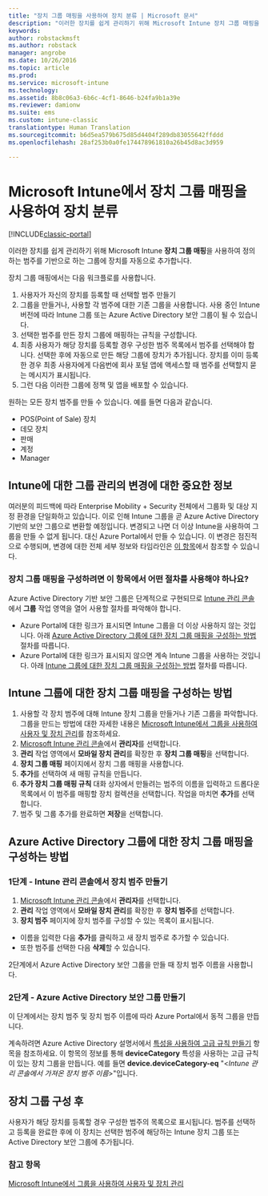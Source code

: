 ```yaml
---
title: "장치 그룹 매핑을 사용하여 장치 분류 | Microsoft 문서"
description: "이러한 장치를 쉽게 관리하기 위해 Microsoft Intune 장치 그룹 매핑을 사용하여 장치를 정의하는 범주에 그룹화할 수 있습니다."
keywords: 
author: robstackmsft
ms.author: robstack
manager: angrobe
ms.date: 10/26/2016
ms.topic: article
ms.prod: 
ms.service: microsoft-intune
ms.technology: 
ms.assetid: 8b8c06a3-6b6c-4cf1-8646-b24fa9b1a39e
ms.reviewer: damionw
ms.suite: ems
ms.custom: intune-classic
translationtype: Human Translation
ms.sourcegitcommit: b6d5ea579b675d85d4404f289db83055642ffddd
ms.openlocfilehash: 28af253b0a0fe174478961810a26b45d8ac3d959

---
```


# <a name="categorize-devices-with-device-group-mapping-in-microsoft-intune"></a>Microsoft Intune에서 장치 그룹 매핑을 사용하여 장치 분류

[!INCLUDE[classic-portal](../includes/classic-portal.md)]

이러한 장치를 쉽게 관리하기 위해 Microsoft Intune **장치 그룹 매핑**을 사용하여 정의하는 범주를 기반으로 하는 그룹에 장치를 자동으로 추가합니다. 

장치 그룹 매핑에서는 다음 워크플로를 사용합니다.
1. 사용자가 자신의 장치를 등록할 때 선택할 범주 만들기
2. 그룹을 만들거나, 사용할 각 범주에 대한 기존 그룹을 사용합니다. 사용 중인 Intune 버전에 따라 Intune 그룹 또는 Azure Active Directory 보안 그룹이 될 수 있습니다.
2. 선택한 범주를 만든 장치 그룹에 매핑하는 규칙을 구성합니다.
3. 최종 사용자가 해당 장치를 등록할 경우 구성한 범주 목록에서 범주를 선택해야 합니다. 선택한 후에 자동으로 만든 해당 그룹에 장치가 추가됩니다. 장치를 이미 등록한 경우 최종 사용자에게 다음번에 회사 포털 앱에 액세스할 때 범주를 선택할지 묻는 메시지가 표시됩니다.
4. 그런 다음 이러한 그룹에 정책 및 앱을 배포할 수 있습니다.

원하는 모든 장치 범주를 만들 수 있습니다. 예를 들면 다음과 같습니다.
* POS(Point of Sale) 장치
* 데모 장치
* 판매
* 계정
* Manager

## <a name="important-information-about-a-change-in-group-management-for-intune"></a>Intune에 대한 그룹 관리의 변경에 대한 중요한 정보

여러분의 피드백에 따라 Enterprise Mobility + Security 전체에서 그룹화 및 대상 지정 환경을 단일화하고 있습니다. 이로 인해 Intune 그룹을 곧 Azure Active Directory 기반의 보안 그룹으로 변환할 예정입니다. 변경되고 나면 더 이상 Intune을 사용하여 그룹을 만들 수 없게 됩니다. 대신 Azure Portal에서 만들 수 있습니다. 이 변경은 점진적으로 수행되며, 변경에 대한 전체 세부 정보와 타임라인은 [이 항목](use-groups-to-manage-users-and-devices-with-microsoft-intune.md)에서 참조할 수 있습니다.

### <a name="which-procedure-in-this-topic-should-you-use-to-configure-device-group-mapping"></a>장치 그룹 매핑을 구성하려면 이 항목에서 어떤 절차를 사용해야 하나요?

Azure Active Directory 기반 보안 그룹은 단계적으로 구현되므로 [Intune 관리 콘솔](https://manage.microsoft.com)에서 **그룹** 작업 영역을 열어 사용할 절차를 파악해야 합니다.

-  Azure Portal에 대한 링크가 표시되면 Intune 그룹을 더 이상 사용하지 않는 것입니다. 아래 [Azure Active Directory 그룹에 대한 장치 그룹 매핑을 구성하는 방법](/intune/deploy-use/categorize-devices-with-device-group-mapping-in-microsoft-intune#how-to-configure-device-group-mapping-for-azure-active-directory-groups) 절차를 따릅니다.
-  Azure Portal에 대한 링크가 표시되지 않으면 계속 Intune 그룹을 사용하는 것입니다. 아래 [Intune 그룹에 대한 장치 그룹 매핑을 구성하는 방법](/intune/deploy-use/categorize-devices-with-device-group-mapping-in-microsoft-intune#how-to-configure-device-group-mapping-for-intune-groups) 절차를 따릅니다.

## <a name="how-to-configure-device-group-mapping-for-intune-groups"></a>Intune 그룹에 대한 장치 그룹 매핑을 구성하는 방법
1. 사용할 각 장치 범주에 대해 Intune 장치 그룹을 만들거나 기존 그룹을 파악합니다. 그룹을 만드는 방법에 대한 자세한 내용은 [Microsoft Intune에서 그룹을 사용하여 사용자 및 장치 관리](use-groups-to-manage-users-and-devices-with-microsoft-intune.md)를 참조하세요.
2. [Microsoft Intune 관리 콘솔](https://manage.microsoft.com)에서 **관리자**를 선택합니다.
3. **관리** 작업 영역에서 **모바일 장치 관리**를 확장한 후 **장치 그룹 매핑**을 선택합니다.
4. **장치 그룹 매핑** 페이지에서 장치 그룹 매핑을 사용합니다.
5. **추가**를 선택하여 새 매핑 규칙을 만듭니다.
6. **추가 장치 그룹 매핑 규칙** 대화 상자에서 만들려는 범주의 이름을 입력하고 드롭다운 목록에서 이 범주를 매핑할 장치 컬렉션을 선택합니다. 작업을 마치면 **추가**를 선택합니다.
7. 범주 및 그룹 추가를 완료하면 **저장**을 선택합니다.



## <a name="how-to-configure-device-group-mapping-for-azure-active-directory-groups"></a>Azure Active Directory 그룹에 대한 장치 그룹 매핑을 구성하는 방법

### <a name="step-1---create-device-categories-in-the-intune-administration-console"></a>1단계 - Intune 관리 콘솔에서 장치 범주 만들기
1. [Microsoft Intune 관리 콘솔](https://manage.microsoft.com)에서 **관리자**를 선택합니다.
3. **관리** 작업 영역에서 **모바일 장치 관리**를 확장한 후 **장치 범주**를 선택합니다.
4. **장치 범주** 페이지에 장치 범주를 구성할 수 있는 목록이 표시됩니다. 
- 이름을 입력한 다음 **추가**를 클릭하고 새 장치 범주로 추가할 수 있습니다.
- 또한 범주를 선택한 다음 **삭제**할 수 있습니다.

2단계에서 Azure Active Directory 보안 그룹을 만들 때 장치 범주 이름을 사용합니다.

### <a name="step-2---create-azure-active-directory-security-groups"></a>2단계 - Azure Active Directory 보안 그룹 만들기

이 단계에서는 장치 범주 및 장치 범주 이름에 따라 Azure Portal에서 동적 그룹을 만듭니다.

계속하려면 Azure Active Directory 설명서에서 [특성을 사용하여 고급 규칙 만들기](https://azure.microsoft.com/en-us/documentation/articles/active-directory-accessmanagement-groups-with-advanced-rules/#using-attributes-to-create-rules-for-device-objects) 항목을 참조하세요.
이 항목의 정보를 통해 **deviceCategory** 특성을 사용하는 고급 규칙이 있는 장치 그룹을 만듭니다.
예를 들면 **device.deviceCategory-eq** "<*Intune 관리 콘솔에서 가져온 장치 범주 이름*>"입니다.


## <a name="after-you-configure-device-groups"></a>장치 그룹 구성 후

사용자가 해당 장치를 등록할 경우 구성한 범주의 목록으로 표시됩니다. 범주를 선택하고 등록을 완료한 후에 이 장치는 선택한 범주에 해당하는 Intune 장치 그룹 또는 Active Directory 보안 그룹에 추가됩니다.

### <a name="see-also"></a>참고 항목
[Microsoft Intune에서 그룹을 사용하여 사용자 및 장치 관리](use-groups-to-manage-users-and-devices-with-microsoft-intune.md)



<!--HONumber=Dec16_HO2-->


